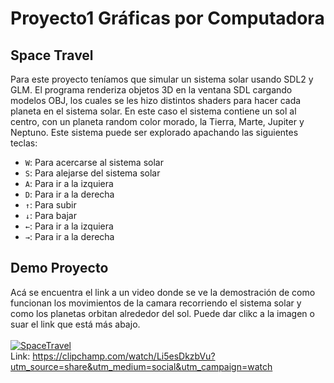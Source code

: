 # Proyecto1 Gráficas por Computadora
## Space Travel
Para este proyecto teníamos que simular un sistema solar usando SDL2 y GLM. El programa renderiza objetos 3D en la ventana SDL cargando modelos OBJ, los cuales se les hizo distintos shaders para hacer cada planeta en el sistema solar. En este caso el sistema contiene un sol al centro, con un planeta random color morado, la Tierra, Marte, Jupiter y Neptuno. Este sistema puede ser explorado apachando las siguientes teclas:<br>
  - `W`: Para acercarse al sistema solar<br>
  - `S`: Para alejarse del sistema solar<br>
  - `A`: Para ir a la izquiera<br>
  - `D`: Para ir a la derecha<br>
  - `↑`: Para subir<br>
  - `↓`: Para bajar<br>
  - `←`: Para ir a la izquiera<br>
  - `→`: Para ir a la derecha<br>

## Demo Proyecto
Acá se encuentra el link a un video donde se ve la demostración de como funcionan los movimientos de la camara recorriendo el sistema solar y como los planetas orbitan alrededor del sol. Puede dar clikc a la imagen o suar el link que está más abajo.<br><br>
[![SpaceTravel](https://github.com/LINDAINES213/Proyecto1_Graficas/assets/77686175/e9f0aeea-d1ba-4e52-a8af-4bc5c003cdc0)](https://clipchamp.com/watch/Li5esDkzbVu?utm_source=share&utm_medium=social&utm_campaign=watch)
<br> Link: https://clipchamp.com/watch/Li5esDkzbVu?utm_source=share&utm_medium=social&utm_campaign=watch
